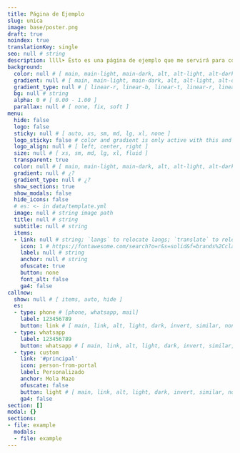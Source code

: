 ```yaml
---
title: Página de Ejemplo
slug: unica
image: base/poster.png
draft: true
noindex: true
translationKey: single
seo: null # string
description: llll➤ Ésto es una página de ejemplo que me servirá para copiar y pegar valores ✅ by lorensansol.
background:
  color: null # [ main, main-light, main-dark, alt, alt-light, alt-dark, link, link-light, link-dark, white, light, grey, dark, black ]
  gradient: null # [ main, main-light, main-dark, alt, alt-light, alt-dark, link, link-light, link-dark, white, light, grey, dark, black ]
  gradient_type: null # [ linear-r, linear-b, linear-t, linear-r, linear-l, linear-tr, linear-br, linear-tl, linear-bl, circle, circle-alt, radial, radial-alt ]
  bg: null # string
  alpha: 0 # [ 0.00 - 1.00 ]
  parallax: null # [ none, fix, soft ]
menu:
  hide: false
  logo: false
  sticky: null # [ auto, xs, sm, md, lg, xl, none ]
  logo_sticky: false # color and gradient is only active with this and when screen < sticky
  logo_align: null # [ left, center, right ]
  size: null # [ xs, sm, md, lg, xl, fluid ]
  transparent: true
  color: null # [ main, main-light, main-dark, alt, alt-light, alt-dark, link, link-light, link-dark, white, light, grey, dark, black ]
  gradient: null # ¿?
  gradient_type: null # ¿?
  show_sections: true
  show_modals: false
  hide_icons: false
  # es: <- in data/template.yml
  image: null # string image path
  title: null # string
  subtitle: null # string
  items:
  - link: null # string; `langs` to relocate langs; `translate` to relocate translate
    icon: 1 # https://fontawesome.com/search?o=r&s=solid&f=brands%2Cclassic
    label: null # string
    anchor: null # string
    ofuscate: true
    button: none
    font_alt: false
    ga4: false
callnow:
  show: null # [ items, auto, hide ]
  es:
  - type: phone # [phone, whatsapp, mail]
    label: 123456789
    button: link # [ main, link, alt, light, dark, invert, similar, none ]
  - type: whatsapp
    label: 123456789
    button: whatsapp # [ main, link, alt, light, dark, invert, similar, none ]
  - type: custom
    link: '#principal'
    icon: person-from-portal
    label: Personalizado
    anchor: Mola Mazo
    ofuscate: false
    button: light # [ main, link, alt, light, dark, invert, similar, none ]
    ga4: false
section: []
modal: {}
sections:
- file: example
  modals:
  - file: example
---
```

